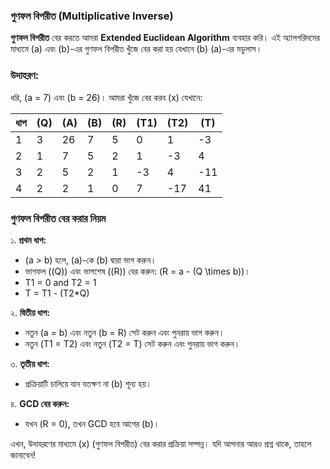 ### গুণফল বিপরীত (Multiplicative Inverse)

**গুণফল বিপরীত** বের করতে আমরা **Extended Euclidean Algorithm** ব্যবহার করি। এই অ্যালগরিদমের মাধ্যমে \(a\) এবং \(b\)-এর গুণফল বিপরীত খুঁজে বের করা হয় যেখানে \(b\) \(a\)-এর মডুলাস।

### উদাহরণ:
ধরি, \(a = 7\) এবং \(b = 26\)। আমরা খুঁজে বের করব \(x\) যেখানে:


| ধাপ | \(Q\) | \(A\) | \(B\) | \(R\) | \(T1\) | \(T2\) | \(T\)  |
|-----|-------|-------|-------|-------|--------|--------|--------|
| 1   | 3     | 26    | 7     | 5     | 0      | 1      | -3     |
| 2   | 1     | 7     | 5     | 2     | 1      | -3     | 4      |
| 3   | 2     | 5     | 2     | 1     | -3     | 4      | -11    |
| 4   | 2     | 2     | 1     | 0     | 7      | -17    | 41     |


### গুণফল বিপরীত বের করার নিয়ম

১. **প্রথম ধাপ:** 
   - \(a > b\) হলে, \(a\)-কে \(b\) দ্বারা ভাগ করুন। 
   - ভাগফল (\(Q\)) এবং ভাগশেষ (\(R\)) বের করুন: \(R = a - (Q \times b)\)।
   - T1 = 0 and T2 = 1
   - T = T1 - (T2*Q) 

২. **দ্বিতীয় ধাপ:** 
   - নতুন \(a = b\) এবং নতুন \(b = R\) সেট করুন এবং পুনরায় ভাগ করুন।
   - নতুন \(T1 = T2\) এবং নতুন \(T2 = T\) সেট করুন এবং পুনরায় ভাগ করুন।


৩. **তৃতীয় ধাপ:** 
   - প্রক্রিয়াটি চালিয়ে যান যতক্ষণ না \(b\) শূন্য হয়।

৪. **GCD বের করুন:** 
   - যখন \(R = 0\), তখন GCD হবে আগের \(b\)।


এখন, উদাহরণের মাধ্যমে \(x\) (গুণফল বিপরীত) বের করার প্রক্রিয়া সম্পন্ন। যদি আপনার আরও প্রশ্ন থাকে, তাহলে জানাবেন!
